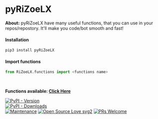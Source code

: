 <h1 aligne='center'> pyRiZoeLX </h1>

<b> About:</b> pyRiZoeLX have many useful functions, that you can use in your repos/repostory. It'll make you code/bot smooth and fast!

<h4> Installation </h4>

```python 
pip3 install pyRiZoeLX
```

<h4> Import functions </h4>

``` python
from RiZoeLX.functions import <functions name>
```
<br>

<b> Functions available: [Click Here](https://github.com/RiZoeLX/pyRiZoeLX/tree/main/RiZoeLX/functions#-functions-available-) </b>

[![PyPI - Version](https://img.shields.io/pypi/v/pyRiZoeLX?style=round)](https://pypi.org/project/pyRiZoeLX)    
[![PyPI - Downloads](https://img.shields.io/pypi/dm/pyRiZoeLX?label=DOWNLOADS&style=round)](https://pypi.org/project/pyRiZoeLX)    
[![Maintenance](https://img.shields.io/badge/Maintained%3F-yes-green.svg)](https://github.com/RiZoeLX/pyRiZoeLX/graphs/commit-activity)
[![Open Source Love svg2](https://badges.frapsoft.com/os/v2/open-source.svg?v=103)](https://github.com/RiZoeLX/pyRiZoeLX)
[![PRs Welcome](https://img.shields.io/badge/PRs-welcome-brightgreen.svg?style=flat-square)](https://makeapullrequest.com)
